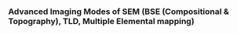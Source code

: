 ### Advanced Imaging Modes of SEM (BSE (Compositional & Topography), TLD, Multiple Elemental mapping)
